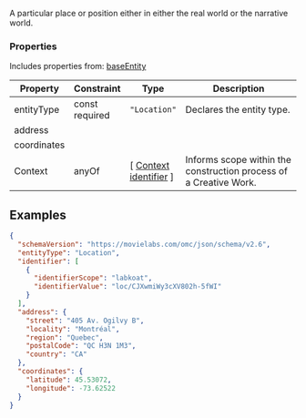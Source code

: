 A particular place or position either in either the real world or the narrative world.
### Properties
Includes properties from: [baseEntity](../core/baseEntity.md)

| Property    | Constraint        | Type                                                                                                 | Description                                                       |
| ----------- | ----------------- | ---------------------------------------------------------------------------------------------------- | ----------------------------------------------------------------- |
| entityType  | const<br>required | `"Location"`                                                                                         | Declares the entity type.                                         |
| address     |                   |                                                                                                      |                                                                   |
| coordinates |                   |                                                                                                      |                                                                   |
| Context     | anyOf             | [ [Context](../MediaCreationContext/Context.md) <br>[identifier](../Utility/Utility.md#identifier) ] | Informs scope within the construction process of a Creative Work. |


## Examples

```JSON
{  
  "schemaVersion": "https://movielabs.com/omc/json/schema/v2.6",  
  "entityType": "Location",  
  "identifier": [  
    {  
      "identifierScope": "labkoat",  
      "identifierValue": "loc/CJXwmiWy3cXV802h-5fWI"  
    }  
  ],  
  "address": {  
    "street": "405 Av. Ogilvy B",  
    "locality": "Montréal",  
    "region": "Quebec",  
    "postalCode": "QC H3N 1M3",  
    "country": "CA"  
  },  
  "coordinates": {  
    "latitude": 45.53072,  
    "longitude": -73.62522  
  }  
}
```
